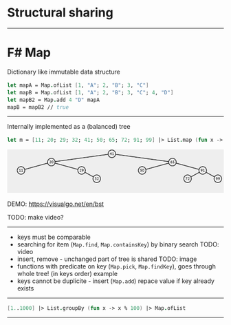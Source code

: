 <!-- header: '**F# Data Structures**' -->

# Structural sharing

---

# F# Map

Dictionary like immutable data structure

```fsharp
let mapA = Map.ofList [1, "A"; 2, "B"; 3, "C"]
let mapB = Map.ofList [1, "A"; 2, "B"; 3, "C"; 4, "D"]
let mapB2 = Map.add 4 "D" mapA
mapB = mapB2 // true
```

---

Internally implemented as a (balanced) tree

```fsharp
let m = [11; 20; 29; 32; 41; 50; 65; 72; 91; 99] |> List.map (fun x -> x, string x) |> Map.ofList
```

![Example tree](map1.png)

DEMO: https://visualgo.net/en/bst

TODO: make video?

---

- keys must be comparable
- searching for item (`Map.find`, `Map.containsKey`) by binary search
TODO: video
- insert, remove - unchanged part of tree is shared
TODO: image
- functions with predicate on key (`Map.pick`, `Map.findKey`), goes through whole tree! (in keys order)
example
- keys cannot be duplicite - insert (`Map.add`) repace value if key already exists

---

```fsharp
[1..1000] |> List.groupBy (fun x -> x % 100) |> Map.ofList
```

---
